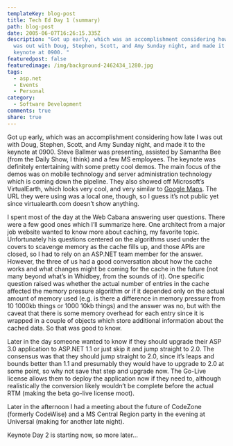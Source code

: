 ```yaml
---
templateKey: blog-post
title: Tech Ed Day 1 (summary)
path: blog-post
date: 2005-06-07T16:26:15.335Z
description: "Got up early, which was an accomplishment considering how late I
  was out with Doug, Stephen, Scott, and Amy Sunday night, and made it to the
  keynote at 0900. "
featuredpost: false
featuredimage: /img/background-2462434_1280.jpg
tags:
  - asp.net
  - Events
  - Personal
category:
  - Software Development
comments: true
share: true
---
```


Got up early, which was an accomplishment considering how late I was out with Doug, Stephen, Scott, and Amy Sunday night, and made it to the keynote at 0900. Steve Ballmer was presenting, assisted by Samantha Bee (from the Daily Show, I think) and a few MS employees. The keynote was definitely entertaining with some pretty cool demos. The main focus of the demos was on mobile technology and server administration technology which is coming down the pipeline. They also showed off Microsoft’s VirtualEarth, which looks very cool, and very similar to [Google Maps](http://maps.google.com/). The URL they were using was a local one, though, so I guess it’s not public yet since virtualearth.com doesn’t show anything.

I spent most of the day at the Web Cabana answering user questions. There were a few good ones which I’ll summarize here. One architect from a major job website wanted to know more about caching, my favorite topic. Unfortunately his questions centered on the algorithms used under the covers to scavenge memory as the cache fills up, and those APIs are closed, so I had to rely on an ASP.NET team member for the answer. However, the three of us had a good conversation about how the cache works and what changes might be coming for the cache in the future (not many beyond what’s in Whidbey, from the sounds of it). One specific question raised was whether the actual number of entries in the cache affected the memory pressure algorithm or if it depended only on the actual amount of memory used (e.g. is there a difference in memory pressure from 10 1000kb things or 1000 10kb things) and the answer was no, but with the caveat that there is some memory overhead for each entry since it is wrapped in a couple of objects which store additional information about the cached data. So that was good to know.

Later in the day someone wanted to know if they should upgrade their ASP 3.0 application to ASP.NET 1.1 or just skip it and jump straight to 2.0. The consensus was that they should jump straight to 2.0, since it’s leaps and bounds better than 1.1 and presumably they would have to upgrade to 2.0 at some point, so why not save that step and upgrade now. The Go-Live license allows them to deploy the application now if they need to, although realistically the conversion likely wouldn’t be complete before the actual RTM (making the beta go-live license moot).

Later in the afternoon I had a meeting about the future of CodeZone (formerly CodeWise) and a MS Central Region party in the evening at Universal (making for another late night).

Keynote Day 2 is starting now, so more later…
